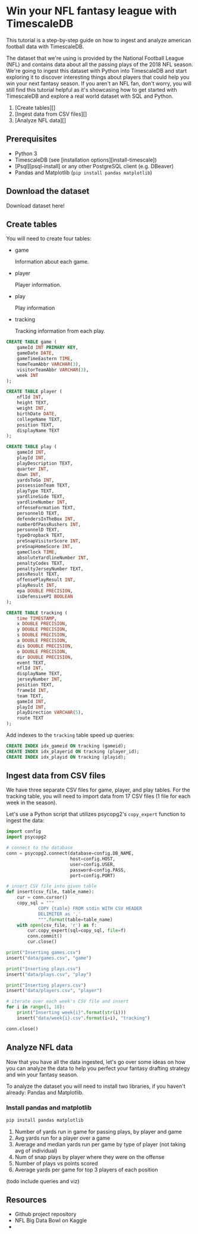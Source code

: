 # Win your NFL fantasy league with TimescaleDB

This tutorial is a step-by-step guide on how to ingest and analyze american football data with TimescaleDB.

The dataset that we're using is provided by the National Football League (NFL) and contains data about 
all the passing plays of the 2018 NFL season. We're going to ingest this dataset with Python into TimescaleDB 
and start exploring it to discover interesting things about players that could help you win your next fantasy season. 
If you aren't an NFL fan, don't worry, you will still find this tutorial helpful as it's showcasing how to 
get started with TimescaleDB and explore a real world dataset with SQL and Python.


1. [Create tables][]
2. [Ingest data from CSV files][] 
3. [Analyze NFL data][]
   
## Prerequisites

* Python 3
* TimescaleDB (see [installation options][install-timescale]) 
* [Psql][psql-install] or any other PostgreSQL client (e.g. DBeaver)
* Pandas and Matplotlib (`pip install pandas matplotlib`)

## Download the dataset

Download dataset here!

## Create tables

You will need to create four tables:

* game
  
  Information about each game.
* player
  
  Player information.
* play
  
  Play information
* tracking
  
  Tracking information from each play.

```sql
CREATE TABLE game (
    gameId INT PRIMARY KEY,
    gameDate DATE,
    gameTimeEastern TIME,
    homeTeamAbbr VARCHAR(3),
    visitorTeamAbbr VARCHAR(3),
    week INT
);

CREATE TABLE player (
    nflId INT,
    height TEXT,
    weight INT,
    birthDate DATE,
    collegeName TEXT,
    position TEXT,
    displayName TEXT
);

CREATE TABLE play (
    gameId INT,
    playId INT,
    playDescription TEXT,
    quarter INT,
    down INT,
    yardsToGo INT,
    possessionTeam TEXT,
    playType TEXT,
    yardlineSide TEXT,
    yardlineNumber INT,
    offenseFormation TEXT,
    personnelO TEXT,
    defendersInTheBox INT,
    numberOfPassRushers INT,
    personnelD TEXT,
    typeDropback TEXT,
    preSnapVisitorScore INT,
    preSnapHomeScore INT,
    gameClock TIME,
    absoluteYardlineNumber INT,
    penaltyCodes TEXT,
    penaltyJerseyNumber TEXT,
    passResult TEXT,
    offensePlayResult INT,
    playResult INT,
    epa DOUBLE PRECISION,
    isDefensivePI BOOLEAN
);

CREATE TABLE tracking (
    time TIMESTAMP,
    x DOUBLE PRECISION,
    y DOUBLE PRECISION,
    s DOUBLE PRECISION,
    a DOUBLE PRECISION,
    dis DOUBLE PRECISION,
    o DOUBLE PRECISION,
    dir DOUBLE PRECISION,
    event TEXT,
    nflId INT,
    displayName TEXT,
    jerseyNumber INT,
    position TEXT,
    frameId INT,
    team TEXT,
    gameId INT,
    playId INT,
    playDirection VARCHAR(5),
    route TEXT
);
```

Add indexes to the `tracking` table speed up queries:

```sql
CREATE INDEX idx_gameid ON tracking (gameid);
CREATE INDEX idx_playerid ON tracking (player_id);
CREATE INDEX idx_playid ON tracking (playid);
```

## Ingest data from CSV files

We have three separate CSV files for game, player, and play tables. For the tracking table, you will need to
import data from 17 CSV files (1 file for each week in the season).

Let's use a Python script that utilizes psycopg2's `copy_expert` function to ingest the data:

```python
import config
import psycopg2

# connect to the database
conn = psycopg2.connect(database=config.DB_NAME, 
                        host=config.HOST, 
                        user=config.USER, 
                        password=config.PASS, 
                        port=config.PORT)

# insert CSV file into given table
def insert(csv_file, table_name):
    cur = conn.cursor()
    copy_sql = """
            COPY {table} FROM stdin WITH CSV HEADER
            DELIMITER as ','
            """.format(table=table_name)
    with open(csv_file, 'r') as f:
        cur.copy_expert(sql=copy_sql, file=f)
        conn.commit()
        cur.close()

print("Inserting games.csv")
insert("data/games.csv", "game")

print("Inserting plays.csv")
insert("data/plays.csv", "play")

print("Inserting players.csv")
insert("data/players.csv", "player")

# iterate over each week's CSV file and insert
for i in range(1, 18): 
    print("Inserting week{i}".format(str(i)))
    insert("data/week{i}.csv".format(i=i), "tracking")

conn.close()
```

## Analyze NFL data

Now that you have all the data ingested, let's go over some ideas on how you can analyze the data to help you perfect
your fantasy drafting strategy and win your fantasy season.

To analyze the dataset you will need to install two libraries, if you haven't already: Pandas and Matplotlib.

### Install pandas and matplotlib
```bash
pip install pandas matplotlib
```

1. Number of yards run in game for passing plays, by player and game 
1. Avg yards run for a player over a game
1. Average and median yards run per game by type of player (not taking avg of individual)
1. Num of snap plays by player where they were on the offense
1. Number of plays vs points scored
1. Average yards per game for top 3 players of each position

(todo include queries and viz)


## Resources

* Github project repository
* NFL Big Data Bowl on Kaggle
* 